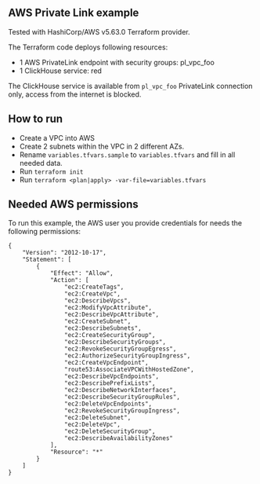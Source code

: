 ## AWS Private Link example

Tested with HashiCorp/AWS v5.63.0 Terraform provider.

The Terraform code deploys following resources:
- 1 AWS PrivateLink endpoint with security groups: pl_vpc_foo
- 1 ClickHouse service: red

The ClickHouse service is available from `pl_vpc_foo` PrivateLink connection only, access from the internet is blocked.

## How to run

- Create a VPC into AWS
- Create 2 subnets within the VPC in 2 different AZs.
- Rename `variables.tfvars.sample` to `variables.tfvars` and fill in all needed data.
- Run `terraform init`
- Run `terraform <plan|apply> -var-file=variables.tfvars`

## Needed AWS permissions

To run this example, the AWS user you provide credentials for needs the following permissions:

```
{
    "Version": "2012-10-17",
    "Statement": [
        {
            "Effect": "Allow",
            "Action": [
                "ec2:CreateTags",
                "ec2:CreateVpc",
                "ec2:DescribeVpcs",
                "ec2:ModifyVpcAttribute",
                "ec2:DescribeVpcAttribute",
                "ec2:CreateSubnet",
                "ec2:DescribeSubnets",
                "ec2:CreateSecurityGroup",
                "ec2:DescribeSecurityGroups",
                "ec2:RevokeSecurityGroupEgress",
                "ec2:AuthorizeSecurityGroupIngress",
                "ec2:CreateVpcEndpoint",
                "route53:AssociateVPCWithHostedZone",
                "ec2:DescribeVpcEndpoints",
                "ec2:DescribePrefixLists",
                "ec2:DescribeNetworkInterfaces",
                "ec2:DescribeSecurityGroupRules",
                "ec2:DeleteVpcEndpoints",
                "ec2:RevokeSecurityGroupIngress",
                "ec2:DeleteSubnet",
                "ec2:DeleteVpc",
                "ec2:DeleteSecurityGroup",
                "ec2:DescribeAvailabilityZones"
            ],
            "Resource": "*"
        }
    ]
}
```
